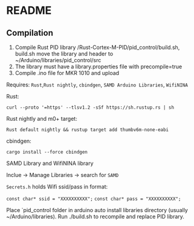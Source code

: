 # README

## Compilation
1. Compile Rust PID library /Rust-Cortex-M-PID/pid_control/build.sh, build.sh move the library and header to ~/Arduino/libraries/pid_control/src
2. The library must have a library.properties file with precompile=true
2. Compile .ino file for MKR 1010 and upload

Requires: `Rust`,`Rust nightly`, `cbindgen`, `SAMD Arduino Libraries`, `WifiNINA`

Rust: 

`curl --proto '=https' --tlsv1.2 -sSf https://sh.rustup.rs | sh`

Rust nightly and m0+ target:

`Rust default nightly && rustup target add thumbv6m-none-eabi`

cbindgen:

`cargo install --force cbindgen`

SAMD Library and WifiNINA library

Inclue -> Manage Libraries -> search for `SAMD` 

`Secrets.h` holds Wifi ssid/pass in format:

`const char* ssid = "XXXXXXXXXX";`
`const char* pass = "XXXXXXXXXX";`

Place `pid_control folder in arduino auto install libraries directory (usually ~/Arduino/libraries).  Run ./build.sh to recompile and replace PID library.

